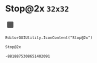 # Stop@2x `32x32`
<img src="/img/Stop@2x.png" width=32 height=32>

``` CSharp
EditorGUIUtility.IconContent("Stop@2x")
```
```
Stop@2x
```
```
-8818875308651402091
```
